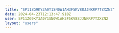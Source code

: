 ```yaml
---
title: "SP11ZG9KY3A0Y1SN0W1AH3F5KV88JJNKRP7TZXZN2"
date: 2024-04-23T12:13:47.918Z
user: SP11ZG9KY3A0Y1SN0W1AH3F5KV88JJNKRP7TZXZN2
layout: "users"
---
```

    